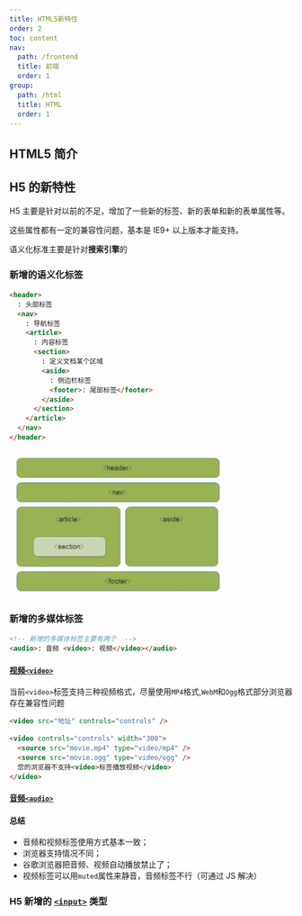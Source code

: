 ```yaml
---
title: HTML5新特性
order: 2
toc: content
nav:
  path: /frontend
  title: 前端
  order: 1
group:
  path: /html
  title: HTML
  order: 1
---
```


## HTML5 简介

## H5 的新特性

H5 主要是针对以前的不足，增加了一些新的标签、新的表单和新的表单属性等。

这些属性都有一定的兼容性问题，基本是 IE9+ 以上版本才能支持。

<Alert>语义化标准主要是针对**搜索引擎**的</Alert>

### 新增的语义化标签

```html
<header>
  : 头部标签
  <nav>
    : 导航标签
    <article>
      : 内容标签
      <section>
        : 定义文档某个区域
        <aside>
          : 侧边栏标签
          <footer>: 尾部标签</footer>
        </aside>
      </section>
    </article>
  </nav>
</header>
```

<img src="./assets/H5语义化标签.png" />

### 新增的多媒体标签

```html
<!-- 新增的多媒体标签主要有两个  -->
<audio>: 音频 <video>: 视频</video></audio>
```

#### [视频`<video>`](https://developer.mozilla.org/zh-CN/docs/Web/HTML/Element/video)

<!-- <Alert> </Alert> -->

当前`<video>`标签支持三种视频格式，尽量使用`MP4`格式,`WebM`和`Ogg`格式部分浏览器存在兼容性问题

```html
<video src="地址" controls="controls" />
```

```html
<video controls="controls" width="300">
  <source src="movie.mp4" type="video/mp4" />
  <source src="movie.ogg" type="video/ogg" />
  您的浏览器不支持<video>标签播放视频</video>
</video>
```

#### [音频`<audio>`](https://developer.mozilla.org/zh-CN/docs/Web/HTML/Element/audio)

#### 总结

- 音频和视频标签使用方式基本一致；
- 浏览器支持情况不同；
- 谷歌浏览器把音频、视频自动播放禁止了；
- 视频标签可以用`muted`属性来静音，音频标签不行（可通过 JS 解决）

### H5 新增的 [`<input>`](https://developer.mozilla.org/zh-CN/docs/Web/HTML/Element/input#input_types) 类型
